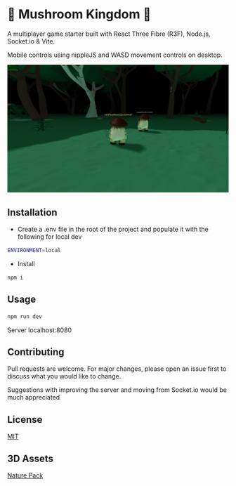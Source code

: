 # 🍄 Mushroom Kingdom 🍄

A multiplayer game starter built with React Three Fibre (R3F), Node.js, Socket.io & Vite.

Mobile controls using nippleJS and WASD movement controls on desktop.

![React Three Fibre Multiplayer Game](/screenshot.png) 

## Installation

-  Create a .env file in the root of the project and populate it with the following for local dev

```bash
ENVIRONMENT=local
```

-  Install

```bash
npm i
```

## Usage

```bash
npm run dev
```

Server localhost:8080

## Contributing

Pull requests are welcome. For major changes, please open an issue first
to discuss what you would like to change.

Suggestions with improving the server and moving from Socket.io would be much appreciated  

## License

[MIT](https://choosealicense.com/licenses/mit/)

## 3D Assets 

[Nature Pack](https://quaternius.com/)

